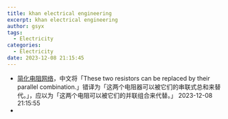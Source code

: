 ```yaml
---
title: khan electrical engineering
excerpt: khan electrical engineering
author: gsyx
tags:
  - Electricity
categories:
  - Electricity
date: 2023-12-08 21:15:45
---
```



- [简化电阻网络](https://zh.khanacademy.org/science/electrical-engineering/ee-circuit-analysis-topic/ee-resistor-circuits/a/ee-simplifying-resistor-networks)，中文将「These two resistors can be replaced by their parallel combination.」错译为「这两个电阻器可以被它们的串联式总和来替代。」，应以为「这两个电阻可以被它们的并联组合来代替。」 2023-12-08 21:15:55 
- 